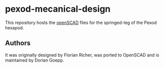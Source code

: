 # pexod-mecanical-design

This repository hosts the [openSCAD](http://www.openscad.org/) files for the springed-leg of the Pexod hexapod.

## Authors
It was originally designed by Florian Richer, was ported to OpenSCAD and is maintained by Dorian Goepp.